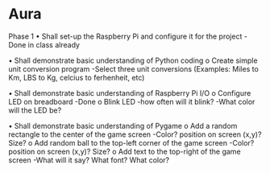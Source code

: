 # Aura

Phase 1
• Shall set-up the Raspberry Pi and configure it for the project
-Done in class already

• Shall demonstrate basic understanding of Python coding
o Create simple unit conversion program
-Select three unit conversions (Examples: Miles to Km, LBS to Kg, celcius to ferhenheit, etc)

• Shall demonstrate basic understanding of Raspberry Pi I/O
o Configure LED on breadboard 
-Done 
o Blink LED
-how often will it blink?
-What color will the LED be?

• Shall demonstrate basic understanding of Pygame
o Add a random rectangle to the center of the game screen
-Color? position on screen (x,y)? Size? 
o Add random ball to the top-left corner of the game screen
-Color? position on screen (x,y)? Size? 
o Add text to the top-right of the game screen
-What will it say? What font? What color?
